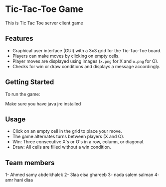 # Tic-Tac-Toe Game

This is Tic Tac Toe server client game

## Features

- Graphical user interface (GUI) with a 3x3 grid for the Tic-Tac-Toe board.
- Players can make moves by clicking on empty cells.
- Player moves are displayed using images (`x.png` for X and `o.png` for O).
- Checks for win or draw conditions and displays a message accordingly.

## Getting Started

To run the game:

Make sure you have java jre installed 

## Usage

- Click on an empty cell in the grid to place your move.
- The game alternates turns between players (X and O).
- Win: Three consecutive X's or O's in a row, column, or diagonal.
- Draw: All cells are filled without a win condition.

## Team members
1- Ahmed samy abdelkhalek
2- 3laa eisa ghareeb
3- nada salem salman
4- amr hani diaa
